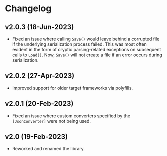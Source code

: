 # Changelog

## v2.0.3 (18-Jun-2023)

- Fixed an issue where calling `Save()` would leave behind a corrupted file if the underlying serialization process failed. This was most often evident in the form of cryptic parsing-related exceptions on subsequent calls to `Load()`. Now, `Save()` will not create a file if an error occurs during serialization.

## v2.0.2 (27-Apr-2023)

- Improved support for older target frameworks via polyfills.

## v2.0.1 (20-Feb-2023)

- Fixed an issue where custom converters specified by the `[JsonConverter]` were not being used.

## v2.0 (19-Feb-2023)

- Reworked and renamed the library.